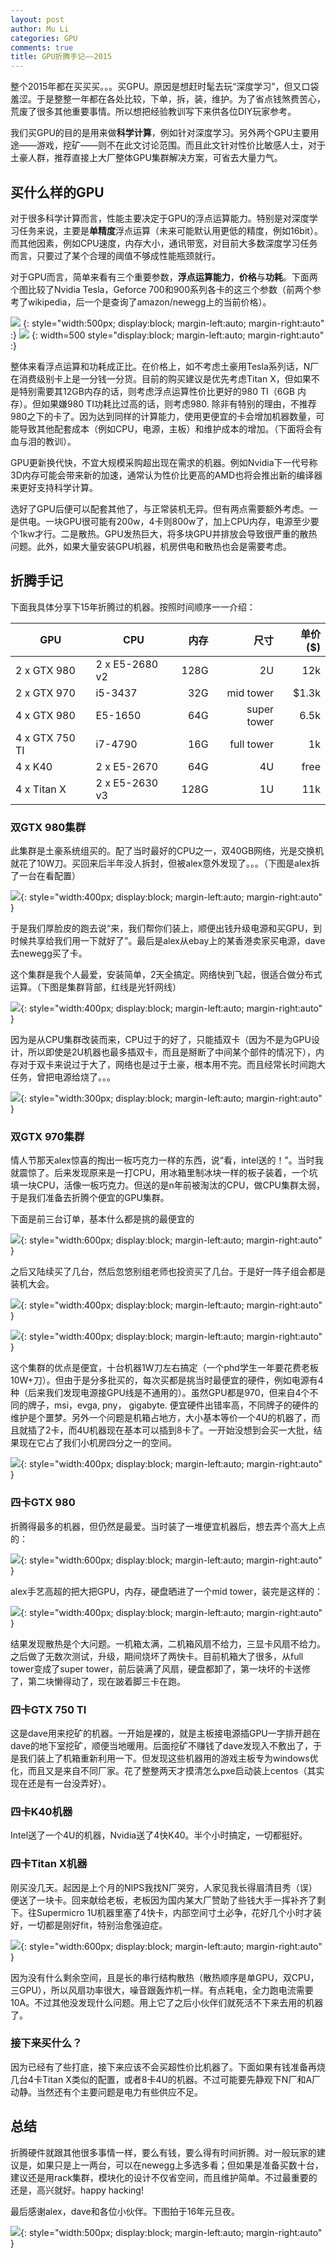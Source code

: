 ```yaml
---
layout: post
author: Mu Li
categories: GPU
comments: true
title: GPU折腾手记——2015
---
```


整个2015年都在买买买。。。买GPU。原因是想赶时髦去玩“深度学习”，但又口袋羞涩。于是整整一年都在各处比较，下单，拆，装，维护。为了省点钱煞费苦心，荒废了很多其他重要事情。所以想把经验教训写下来供各位DIY玩家参考。

我们买GPU的目的是用来做**科学计算**，例如针对深度学习。另外两个GPU主要用途——游戏，挖矿——则不在此文讨论范围。而且此文针对性价比敏感人士，对于土豪人群，推荐直接上大厂整体GPU集群解决方案，可省去大量力气。

## 买什么样的GPU

对于很多科学计算而言，性能主要决定于GPU的浮点运算能力。特别是对深度学习任务来说，主要是**单精度**浮点运算（未来可能默认用更低的精度，例如16bit）。而其他因素，例如CPU速度，内存大小，通讯带宽，对目前大多数深度学习任务而言，只要过了某个合理的阈值不够成性能瓶颈就行。

对于GPU而言，简单来看有三个重要参数，**浮点运算能力**，**价格**与**功耗**。下面两个图比较了Nvidia Tesla，Geforce 700和900系列各卡的这三个参数（前两个参考了wikipedia，后一个是查询了amazon/newegg上的当前价格）。

![](https://raw.githubusercontent.com/mli/mli.github.io/master/imgs/gpu-watt.png) {: style="width:500px; display:block; margin-left:auto; margin-right:auto" :}
![](https://raw.githubusercontent.com/mli/mli.github.io/master/imgs/gpu-price.png) {: width=500 style="display:block; margin-left:auto; margin-right:auto" :}


整体来看浮点运算和功耗成正比。在价格上，如不考虑土豪用Tesla系列话，N厂在消费级别卡上是一分钱一分货。目前的购买建议是优先考虑Titan X，但如果不是特别需要其12GB内存的话，则考虑浮点运算性价比更好的980 TI（6GB 内存）。但如果嫌980 TI功耗比过高的话，则考虑980. 除非有特别的理由，不推荐980之下的卡了。因为达到同样的计算能力，使用更便宜的卡会增加机器数量，可能导致其他配套成本（例如CPU，电源，主板）和维护成本的增加。（下面将会有血与泪的教训）。

<div class="message">
GPU更新换代快，不宜大规模采购超出现在需求的机器。例如Nvidia下一代号称3D内存可能会带来新的加速，通常认为性价比更高的AMD也将会推出新的编译器来更好支持科学计算。
</div>

选好了GPU后便可以配套其他了，与正常装机无异。但有两点需要额外考虑。一是供电。一块GPU很可能有200w，4卡则800w了，加上CPU内存，电源至少要个1kw才行。二是散热。GPU发热巨大，将多块GPU并排放会导致很严重的散热问题。此外，如果大量安装GPU机器，机房供电和散热也会是需要考虑。

## 折腾手记

下面我具体分享下15年折腾过的机器。按照时间顺序一一介绍：

| GPU | CPU | 内存 | 尺寸 | 单价 ($) |
| --- | --- | ---: | ---: | ---: |
| 2 x GTX 980 | 2 x E5-2680 v2 | 128G | 2U | 12k |
| 2 x GTX 970 | i5-3437 | 32G | mid tower | $1.3k |
| 4 x GTX 980 | E5-1650 | 64G | super tower | 6.5k |
| 4 x GTX 750 TI | i7-4790 | 16G | full tower | 1k |
| 4 x K40 | 2 x E5-2670 | 64G | 4U | free |
| 4 x Titan X | 2 x E5-2630 v3 | 128G | 1U | 11k |

### 双GTX 980集群

此集群是土豪系统组买的。配了当时最好的CPU之一，双40GB网络，光是交换机就花了10W刀。买回来后半年没人拆封，但被alex意外发现了。。。（下图是alex拆了一台在看配置）

![](https://raw.githubusercontent.com/mli/mli.github.io/master/imgs/alex_2u.jpg){: style="width:400px; display:block; margin-left:auto; margin-right:auto"  }

于是我们厚脸皮的跑去说“来，我们帮你们装上，顺便出钱升级电源和买GPU，到时候共享给我们用一下就好了”。最后是alex从ebay上的某香港卖家买电源，dave去newegg买了卡。

这个集群是我个人最爱，安装简单，2天全搞定。网络快到飞起，很适合做分布式运算。（下图是集群背部，红线是光钎网线）

![](https://raw.githubusercontent.com/mli/mli.github.io/master/imgs/mass_back.jpg){: style="width:400px; display:block; margin-left:auto; margin-right:auto"  }

因为是从CPU集群改装而来，CPU过于的好了，只能插双卡（因为不是为GPU设计，所以即使是2U机器也最多插双卡，而且是掰断了中间某个部件的情况下），内存对于双卡来说过于大了，网络也是过于土豪，根本用不完。而且经常长时间跑大任务，曾把电源给烧了。。。

![](https://raw.githubusercontent.com/mli/mli.github.io/master/imgs/fired.jpg){: style="width:300px; display:block; margin-left:auto; margin-right:auto" }

### 双GTX 970集群

情人节那天alex惊喜的掏出一板巧克力一样的东西，说“看，intel送的！”。当时我就震惊了。后来发现原来是一打CPU，用冰箱里制冰块一样的板子装着，一个坑填一块CPU，活像一板巧克力。但送的是n年前被淘汰的CPU，做CPU集群太弱，于是我们准备去折腾个便宜的GPU集群。

下面是前三台订单，基本什么都是挑的最便宜的

![](https://raw.githubusercontent.com/mli/mli.github.io/master/imgs/dual970order.png){: style="width:600px; display:block; margin-left:auto; margin-right:auto"  }

之后又陆续买了几台，然后忽悠别组老师也投资买了几台。于是好一阵子组会都是装机大会。

![](https://raw.githubusercontent.com/mli/mli.github.io/master/imgs/upgrade_cpu.jpg){: style="width:400px; display:block; margin-left:auto; margin-right:auto"  }

![](https://raw.githubusercontent.com/mli/mli.github.io/master/imgs/build_hydrogen.jpg){: style="width:400px; display:block; margin-left:auto; margin-right:auto"  }

这个集群的优点是便宜，十台机器1W刀左右搞定（一个phd学生一年要花费老板10W+刀）。但由于是分多批买的，每次买都是挑当时最便宜的硬件，例如电源有4种（后来我们发现电源接GPU线是不通用的）。虽然GPU都是970，但来自4个不同的牌子，msi，evga, pny， gigabyte. 便宜硬件出错率高，不同牌子的硬件的维护是个噩梦。另外一个问题是机箱占地方，大小基本等价一个4U的机器了，而且就插了2卡，而4U机器现在基本可以插到8卡了。一开始没想到会买一大批，结果现在它占了我们小机房四分之一的空间。

![](https://raw.githubusercontent.com/mli/mli.github.io/master/imgs/hydrogen.jpg){: style="width:400px; display:block; margin-left:auto; margin-right:auto"  }

### 四卡GTX 980

折腾得最多的机器，但仍然是最爱。当时装了一堆便宜机器后，想去弄个高大上点的：

![](https://raw.githubusercontent.com/mli/mli.github.io/master/imgs/beast_order.png){: style="width:600px; display:block; margin-left:auto; margin-right:auto"  }

alex手艺高超的把大把GPU，内存，硬盘晒进了一个mid tower，装完是这样的：

![](https://raw.githubusercontent.com/mli/mli.github.io/master/imgs/build_beast.jpg){: style="width:400px; display:block; margin-left:auto; margin-right:auto"  }

结果发现散热是个大问题。一机箱太满，二机箱风扇不给力，三显卡风扇不给力。之后做了无数次测试，升级，期间烧坏了两快卡。目前机箱大了很多，从full tower变成了super tower，前后装满了风扇，硬盘都卸了，第一块坏的卡送修了，第二块懒得动了，现在跛着脚三卡在跑。

### 四卡GTX 750 TI

这是dave用来挖矿的机器。一开始是裸的，就是主板接电源插GPU一字排开趟在dave的地下室挖矿，顺便当地暖用。后面挖矿不赚钱了dave发现入不敷出了，于是我们装上了机箱重新利用一下。但发现这些机器用的游戏主板专为windows优化，而且又是来自不同厂家。花了整整两天才摸清怎么pxe启动装上centos（其实现在还是有一台没弄好）。

### 四卡K40机器

Intel送了一个4U的机器，Nvidia送了4快K40。半个小时搞定，一切都挺好。

### 四卡Titan X机器

刚买没几天。起因是上个月的NIPS我找N厂哭穷，人家见我长得眉清目秀（误）便送了一块卡。回来献给老板，老板因为国内某大厂赞助了些钱大手一挥补齐了剩下。往Supermicro 1U机器里塞了4快卡，内部空间寸土必争，花好几个小时才装好，一切都是刚好fit，特别治愈强迫症。

![](https://raw.githubusercontent.com/mli/mli.github.io/master/imgs/quad_titan_x.jpg){: style="width:600px; display:block; margin-left:auto; margin-right:auto"  }

因为没有什么剩余空间，且是长的串行结构散热（散热顺序是单GPU，双CPU，三GPU），所以风扇功率很大，噪音跟轰炸机一样。有点耗电，全力跑电流需要10A。不过其他没发现什么问题。用上它了之后小伙伴们就死活不下来去用的机器了。

### 接下来买什么？

因为已经有了些打底，接下来应该不会买超性价比机器了。下面如果有钱准备再烧几台4卡Titan X类似的配置，或者8卡4U的机器。不过可能要先静观下N厂和A厂动静。当然还有个主要问题是电力有些供应不足。

## 总结

折腾硬件就跟其他很多事情一样，要么有钱，要么得有时间折腾。对一般玩家的建议是，如果只是上一两台，可以在newegg上多选多看；但如果是准备买数十台，建议还是用rack集群，模块化的设计不仅省空间，而且维护简单。不过最重要的还是，高兴就好。happy hacking!

最后感谢alex，dave和各位小伙伴。下图拍于16年元旦夜。

![](https://raw.githubusercontent.com/mli/mli.github.io/master/imgs/zhuangjixiaohuoban.jpg){: style="width:500px; display:block; margin-left:auto; margin-right:auto"  }
